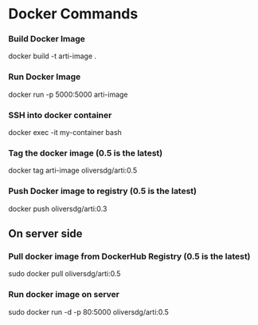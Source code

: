 # Docker Commands

### Build Docker Image
docker build -t arti-image .

### Run Docker Image
docker run -p 5000:5000 arti-image
<!-- Run "docker run -d -p 5000:5000 arti-image" to run in background-->
<!-- 4000:5000 is the temporary port while on local machine -->


### SSH into docker container
docker exec -it my-container bash


### Tag the docker image (0.5 is the latest)
docker tag arti-image oliversdg/arti:0.5

### Push Docker image to registry (0.5 is the latest)
docker push oliversdg/arti:0.3


## On server side

### Pull docker image from DockerHub Registry (0.5 is the latest)
sudo docker pull oliversdg/arti:0.5

### Run docker image on server
sudo docker run -d -p 80:5000 oliversdg/arti:0.5